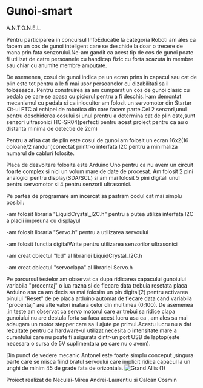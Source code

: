 # Gunoi-smart
A.N.T.O.N.E.L.

Pentru participarea in concursul InfoEducatie la categoria Roboti am ales ca facem un cos de gunoi inteligent care se deschide 
la doar o trecere de mana prin fata senzorului.Ne-am gandit ca acest tip de cos de gunoi poate fi utilizat de catre persoanele cu handicap fizic
cu forta scazuta in membre sau chiar cu anumite membre amputate.


De asemenea, cosul de gunoi indica pe un ecran prins in capacul sau cat de plin este tot pentru a le fi mai usor persoanelor cu dizabilitati sa il foloseasca.
Pentru construirea sa am cumparat un cos de gunoi clasic cu pedala pe care se apasa cu piciorul pentru a fi deschis.I-am demontat mecanismul cu pedala si 
ca inlocuitor am folosit un servomotor din Starter Kit-ul FTC al echipei de robotica din care facem parte.Cei 2 senzori,unul pentru deschiderea cosului si 
unul prentru a determina cat de plin este,sunt senzori ultrasonici HC-SR04(perfecti pentru acest proiect pentru ca au o distanta minima de detectie de 2cm)


Pentru a afisa cat de plin este cosul de gunoi am folosit un ecran 16x2(16 coloane/2 randuri)conectat printr-o interfata I2C pentru a minimaliza numarul
de cabluri folosite.


Placa de dezvoltare folosita este Arduino Uno pentru ca nu avem un circuit foarte complex si nici un volum mare de date de procesat.
Am folosit 2 pini analogici pentru display(SDA/SCL) si am mai folosit 5 pini digitali unul pentru
servomotor si 4 pentru senzorii ultrasonici.

Pe partea de programare am incercat sa pastram codul cat mai simplu posibil:

-am folosit libraria "LiquidCrystal_I2C.h" pentru a putea utiliza interfata I2C a placii impreuna cu displayul

-am folosit libraria "Servo.h" pentru a utilizarea servoului

-am folosit functia digitalWrite pentru utilizarea senzorilor ultrasonici

-am creat obiectul "lcd" al librariei LiquidCrystal_I2C.h

-am creat obiectul "servoclapa" al librariei Servo.h

Pe parcursul testelor am observat ca dupa ridicarea capacului gunoiului variabila "procentaj" o lua razna si de fiecare data trebuia resetata
placa Arduino asa ca am decis sa mai folosim un pin digital(2) pentru activarea pinului "Reset" de pe placa arduino automat de fiecare data cand
variabila "procentaj" are alte valori inafara celor din multimea (0;100).
De asemenea ,in teste am observat ca servo motorul care ar trebui sa ridice clapa gunoiului nu are destula forta sa faca acest lucru asa ca ,
am ales sa mai adaugam un motor stepper care sa il ajute pe primul.Acestu lucru nu a dat rezultate pentru ca hardware-ul utilizat necesita o intensitate mare 
a curentului care nu poate fi asigurata dintr-un port USB de laptop(este necesara o sursa de 5V suplimentara pe care nu o avem).


Din punct de vedere mecanic Antonel este foarte simplu conceput ,singura parte care se misca fiind bratul servoului care implicit ridica capacul la un unghi
de minim 45 de grade fata de orizontala.
![Grand Allis (1)](https://github.com/TheMujdii3/A.N.T.O.N.E.L./assets/72468962/d0d671e5-c7da-470d-9279-cabc54fba5bf)



Proiect realizat de Neculai-Mirea Andrei-Laurentiu si Calcan Cosmin
